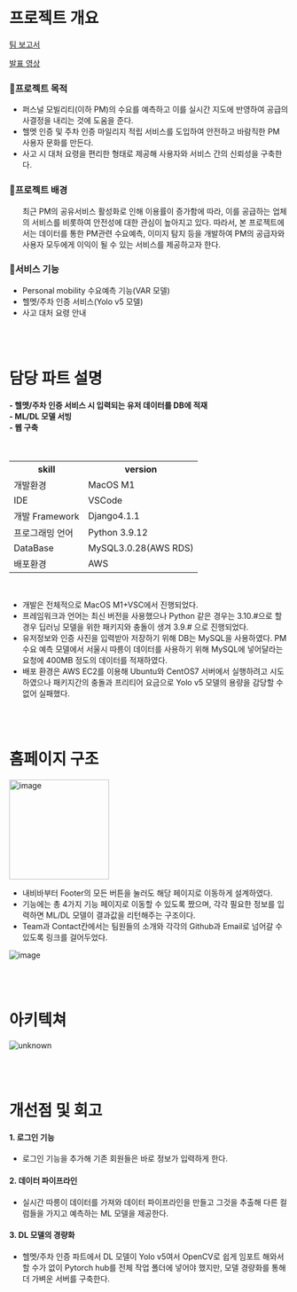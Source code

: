 <h1>프로젝트 개요</h1>
<a href="https://docs.google.com/presentation/d/1ghOqb4nP-iMGkwy4UO7RU-bNc0rMU-mB38UIWu2qxWI/edit#slide=id.g152ed7f1621_1_13">팀 보고서</a>

<a href="https://www.youtube.com/watch?v=dCie5xD8FBA">발표 영상</a>

<h3>🎯프로젝트 목적</h3>
  <ul>
    <li>퍼스널 모빌리티(이하 PM)의 수요를 예측하고 이를 실시간 지도에 반영하여 공급의사결정을 내리는 것에 도움을 준다.</li>
    <li>헬멧 인증 및 주차 인증 마일리지 적립 서비스를 도입하여 안전하고 바람직한 PM 사용자 문화를 만든다.</li>
    <li>사고 시 대처 요령을 편리한 형태로 제공해 사용자와 서비스 간의 신뢰성을 구축한다.</li>
  </ul>

<h3>🤫프로젝트 배경</h3>
  <ul>
    최근 PM의 공유서비스 활성화로 인해 이용률이 증가함에 따라, 이를 공급하는 업체의 서비스를 비롯하여 안전성에 대한 관심이 높아지고 있다.
    따라서, 본 프로젝트에서는 데이터를 통한 PM관련 수요예측, 이미지 탐지 등을 개발하여 PM의 공급자와 사용자 모두에게 이익이 될 수 있는 서비스를 제공하고자 한다.
  </ul>

<h3>🛴서비스 기능</h3>
  <ul>
    <li>Personal mobility 수요예측 기능(VAR 모델)</li>
    <li>헬멧/주차 인증 서비스(Yolo v5 모델)</li>
    <li>사고 대처 요령 안내</li>
  </ul>

<br>
<br>

<h1>담당 파트 설명</h1>
  <h4> - 헬멧/주차 인증 서비스 시 입력되는 유저 데이터를 DB에 적재<br>
   - ML/DL 모델 서빙<br>
   - 웹 구축</h4>

<br>


<table>
	<th>skill</th>
	<th>version</th>
	<tr>
	    <td>개발환경</td>
	    <td>MacOS M1</td>
	</tr>
	<tr>
	    <td>IDE</td>
	    <td>VSCode</td>
	</tr>
  	<tr>
	    <td>개발 Framework</td>
	    <td>Django4.1.1</td>
	</tr>
  	<tr>
	    <td>프로그래밍 언어</td>
	    <td>Python 3.9.12</td>
	</tr>
  	<tr>
	    <td>DataBase</td>
	    <td>MySQL3.0.28(AWS RDS)</td>
	</tr>
  	<tr>
	    <td>배포환경</td>
	    <td>AWS</td>
	</tr>
    </table>
    
<br>

  <ul>
    <li>개발은 전체적으로 MacOS M1+VSC에서 진행되었다.</li>
    <li>프레임워크과 언어는 최신 버전을 사용했으나 Python 같은 경우는 3.10.#으로 할 경우 딥러닝 모델을 위한 패키지와 충돌이 생겨 3.9.# 으로 진행되었다.</li>
    <li>유저정보와 인증 사진을 입력받아 저장하기 위해 DB는 MySQL을 사용하였다. PM 수요 예측 모델에서 서울시 따릉이 데이터를 사용하기 위해 MySQL에 넣어달라는 요청에 400MB 정도의 데이터를 적재하였다.</li>
    <li>배포 환경은 AWS EC2를 이용해 Ubuntu와 CentOS7 서버에서 실행하려고 시도하였으나 패키지간의 충돌과 프리티어 요금으로 Yolo v5 모델의 용량을 감당할 수 없어 실패했다.</li>
  </ul>

<br>
<br>

<h1>홈페이지 구조</h1>

<img width="180" alt="image" src="https://user-images.githubusercontent.com/95471902/191154667-c92da068-aeae-4b10-ac9e-9944cf167c51.png">

<br>
  <ul>
  <li>내비바부터 Footer의 모든 버튼을 눌러도 해당 페이지로 이동하게 설계하였다.</li>
  <li>기능에는 총 4가지 기능 페이지로 이동할 수 있도록 짰으며, 각각 필요한 정보를 입력하면 ML/DL 모델이 결과값을 리턴해주는 구조이다.</li>
  <li>Team과 Contact칸에서는 팀원들의 소개와 각각의 Github과 Email로 넘어갈 수 있도록 링크를 걸어두었다.</li>
  </ul>
  
  
  ![image](https://user-images.githubusercontent.com/95471902/191154930-6ffb50f9-7d06-40a5-bbab-5ae0c2ede313.png)

<br>
<br>

<h1>아키텍쳐</h1>

![unknown](https://user-images.githubusercontent.com/95471902/195784293-4b6ba5e5-2b46-485b-ba94-92a03e1940a9.png)

<br>
<br>

<h1>개선점 및 회고</h1>
<h4>1. 로그인 기능</h4>
  <ul>
    <li>로그인 기능을 추가해 기존 회원들은 바로 정보가 입력하게 한다.</li>
  </ul>

<h4>2. 데이터 파이프라인</h4>
  <ul>
    <li>실시간 따릉이 데이터를 가져와 데이터 파이프라인을 만들고 그것을 추출해 다른 컬럼들을 가지고 예측하는 ML 모델을 제공한다.</li>
  </ul>
<h4>3. DL 모델의 경량화</h4>
  <ul>
    <li>헬멧/주차 인증 파트에서 DL 모델이 Yolo v5여서 OpenCV로 쉽게 임포트 해와서 할 수가 없이 Pytorch hub를 전체 작업 폴더에 넣어야 했지만, 모델 경량화를 통해 더 가벼운 서버를 구축한다.</li>
  </ul>
